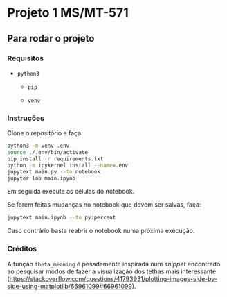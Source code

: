 # Projeto 1 MS/MT-571

## Para rodar o projeto

### Requisitos

- `python3`

  - `pip`

  - `venv`

### Instruções

Clone o repositório e faça:

```sh
python3 -m venv .env
source ./.env/bin/activate
pip install -r requirements.txt
python -m ipykernel install --name=.env
jupytext main.py --to notebook
jupyter lab main.ipynb
```

Em seguida execute as células do notebook.

Se forem feitas mudanças no notebook que devem ser salvas, faça:

```sh
jupytext main.ipynb --to py:percent
```

Caso contrário basta reabrir o notebook numa próxima execução.

### Créditos

A função `theta_meaning` é pesadamente inspirada num _snippet_ encontrado ao pesquisar modos de fazer a visualização dos
tethas mais interessante
(https://stackoverflow.com/questions/41793931/plotting-images-side-by-side-using-matplotlib/66961099#66961099).

